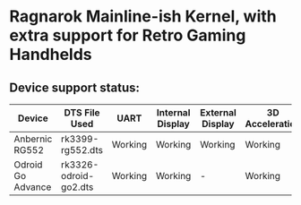 # Ragnarok Mainline-ish Kernel, with extra support for Retro Gaming Handhelds

## Device support status:
| Device            | DTS File Used         | UART    | Internal Display | External Display | 3D Acceleration | DMC DVFS | GPU DVFS | CPU DVFS | USB     | USB Gadget | Button Input | Analog Input | WiFi           | BT | eMMC    | SD Cards | Speakers | Headphones | Microphone | Headset Microphone | Fan     | Suspend/Resume |
|-------------------|-----------------------|---------|------------------|------------------|-----------------|----------|----------|----------|---------|------------|--------------|--------------|----------------|----|---------|----------|----------|------------|------------|--------------------|---------|----------------|
| Anbernic RG552    | rk3399-rg552.dts      | Working | Working          | Working          | Working         |          | Working  | Working  | Working | Working    | Working      | Working      | Untested       | -  | Working | Working  | Broken   | Broken     | Broken     | Broken             | Working | Working        |
| Odroid Go Advance | rk3326-odroid-go2.dts | Working | Working          | -                | Working         |          | Working  | Working  | Working |            | Working      |              | Not applicable | -  | -       | Working  | Working  | Working    | -          | Untested           | -       | Working        |
